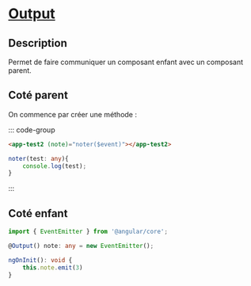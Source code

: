# [Output](readme.md)

## Description

Permet de faire communiquer un composant enfant avec un composant parent.

## Coté parent

On commence par créer une méthode :

::: code-group

```html [html]
<app-test2 (note)="noter($event)"></app-test2>
```

```ts [typescript]
noter(test: any){
    console.log(test);
}
```

:::

## Coté enfant

```ts
import { EventEmitter } from '@angular/core';

@Output() note: any = new EventEmitter();

ngOnInit(): void {
    this.note.emit(3)
}
```
